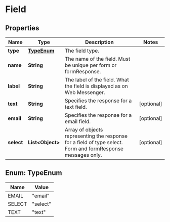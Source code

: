 

# Field


## Properties

| Name | Type | Description | Notes |
|------------ | ------------- | ------------- | -------------|
|**type** | [**TypeEnum**](#TypeEnum) | The field type. |  |
|**name** | **String** | The name of the field. Must be unique per form or formResponse. |  |
|**label** | **String** | The label of the field. What the field is displayed as on Web Messenger. |  |
|**text** | **String** | Specifies the response for a text field. |  [optional] |
|**email** | **String** | Specifies the response for a email field. |  [optional] |
|**select** | **List&lt;Object&gt;** | Array of objects representing the response for a field of type select. Form and formResponse messages only. |  [optional] |



## Enum: TypeEnum

| Name | Value |
|---- | -----|
| EMAIL | &quot;email&quot; |
| SELECT | &quot;select&quot; |
| TEXT | &quot;text&quot; |



